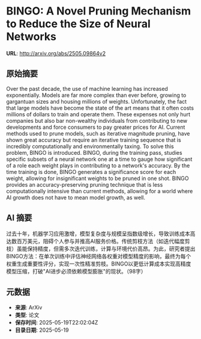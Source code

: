 # BINGO: A Novel Pruning Mechanism to Reduce the Size of Neural Networks

**URL**: http://arxiv.org/abs/2505.09864v2

## 原始摘要

Over the past decade, the use of machine learning has increased
exponentially. Models are far more complex than ever before, growing to
gargantuan sizes and housing millions of weights. Unfortunately, the fact that
large models have become the state of the art means that it often costs
millions of dollars to train and operate them. These expenses not only hurt
companies but also bar non-wealthy individuals from contributing to new
developments and force consumers to pay greater prices for AI. Current methods
used to prune models, such as iterative magnitude pruning, have shown great
accuracy but require an iterative training sequence that is incredibly
computationally and environmentally taxing. To solve this problem, BINGO is
introduced. BINGO, during the training pass, studies specific subsets of a
neural network one at a time to gauge how significant of a role each weight
plays in contributing to a network's accuracy. By the time training is done,
BINGO generates a significance score for each weight, allowing for
insignificant weights to be pruned in one shot. BINGO provides an
accuracy-preserving pruning technique that is less computationally intensive
than current methods, allowing for a world where AI growth does not have to
mean model growth, as well.


## AI 摘要

过去十年，机器学习应用激增，模型复杂度与规模呈指数级增长，导致训练成本高达数百万美元，阻碍个人参与并推高AI服务价格。传统剪枝方法（如迭代幅度剪枝）虽能保持精度，但需多次迭代训练，计算与环境代价高昂。为此，研究者提出BINGO方法：在单次训练中评估神经网络各权重对模型精度的影响，最终为每个权重生成重要性评分，实现一次性精准剪枝。BINGO以更低计算成本实现高精度模型压缩，打破"AI进步必须依赖模型膨胀"的现状。（98字）

## 元数据

- **来源**: ArXiv
- **类型**: 论文
- **保存时间**: 2025-05-19T22:02:04Z
- **目录日期**: 2025-05-19
